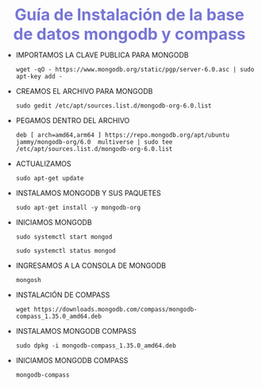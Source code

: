 <h1 align="center" style='margin: 0; font-size: 2rem; text-align: center; color: #7776d6;'>Guía de Instalación de la base de datos mongodb y compass</h1>

* IMPORTAMOS LA CLAVE PUBLICA PARA MONGODB
    ```
    wget -qO - https://www.mongodb.org/static/pgp/server-6.0.asc | sudo apt-key add -
    ```

* CREAMOS EL ARCHIVO PARA MONGODB
    ```
    sudo gedit /etc/apt/sources.list.d/mongodb-org-6.0.list
    ```

* PEGAMOS DENTRO DEL ARCHIVO
    ``` 
    deb [ arch=amd64,arm64 ] https://repo.mongodb.org/apt/ubuntu jammy/mongodb-org/6.0  multiverse | sudo tee /etc/apt/sources.list.d/mongodb-org-6.0.list
    ```

* ACTUALIZAMOS
    ```
    sudo apt-get update
    ```

* INSTALAMOS MONGODB Y SUS PAQUETES
    ```
    sudo apt-get install -y mongodb-org
    ```

* INICIAMOS MONGODB
    ```
    sudo systemctl start mongod

    sudo systemctl status mongod
    ```

* INGRESAMOS A LA CONSOLA DE MONGODB
    ```
    mongosh
    ```

* INSTALACIÓN DE COMPASS
    ```
    wget https://downloads.mongodb.com/compass/mongodb-compass_1.35.0_amd64.deb
    ```

* INSTALAMOS MONGODB COMPASS
    ```
    sudo dpkg -i mongodb-compass_1.35.0_amd64.deb
    ```

* INICIAMOS MONGODB COMPASS
    ```
    mongodb-compass
    ```